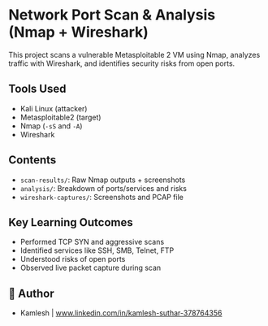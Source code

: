 # Network Port Scan & Analysis (Nmap + Wireshark)

This project scans a vulnerable Metasploitable 2 VM using Nmap, analyzes traffic with Wireshark, and identifies security risks from open ports.

## Tools Used
- Kali Linux (attacker)
- Metasploitable2 (target)
- Nmap (`-sS` and `-A`)
- Wireshark

## Contents
- `scan-results/`: Raw Nmap outputs + screenshots
- `analysis/`: Breakdown of ports/services and risks
- `wireshark-captures/`: Screenshots and PCAP file

## Key Learning Outcomes
- Performed TCP SYN and aggressive scans
- Identified services like SSH, SMB, Telnet, FTP
- Understood risks of open ports
- Observed live packet capture during scan

## 📌 Author

- Kamlesh | www.linkedin.com/in/kamlesh-suthar-378764356

